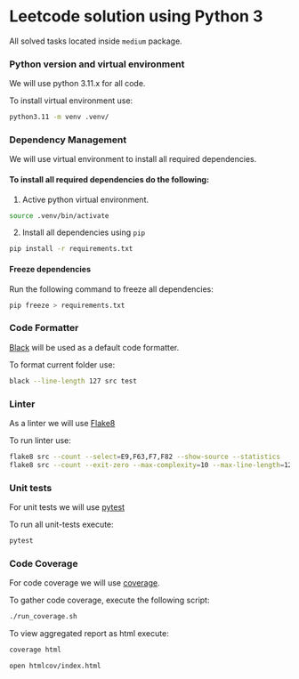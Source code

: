 # Leetcode solution using Python 3

All solved tasks located inside `medium` package.


### Python version and virtual environment

We will use python 3.11.x for all code.

To install virtual environment use:
```bash
python3.11 -m venv .venv/
```

### Dependency Management

We will use virtual environment to install all required dependencies.

#### To install all required dependencies do the following:

1. Active python virtual environment.

```bash
source .venv/bin/activate
```

2. Install all dependencies using `pip`

```bash
pip install -r requirements.txt
```

#### Freeze dependencies

Run the following command to freeze all dependencies:

```bash
pip freeze > requirements.txt
```

### Code Formatter

[Black](https://github.com/psf/black) will be used as a default code formatter.

To format current folder use:

```bash
black --line-length 127 src test
```

### Linter

As a linter we will use [Flake8](https://flake8.pycqa.org/en/latest/)

To run linter use:

```bash
flake8 src --count --select=E9,F63,F7,F82 --show-source --statistics
flake8 src --count --exit-zero --max-complexity=10 --max-line-length=127 --statistics
```

### Unit tests

For unit tests we will use [pytest](https://docs.pytest.org/en/8.2.x/)

To run all unit-tests execute:

```bash
pytest
```

### Code Coverage

For code coverage we will use [coverage]().

To gather code coverage, execute the following script:

```bash
./run_coverage.sh
```

To view aggregated report as html execute:

```bash
coverage html

open htmlcov/index.html
```